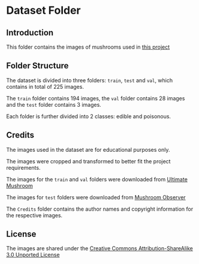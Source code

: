 # Dataset Folder

## Introduction
This folder contains the images of mushrooms used in [this project](https://github.com/Akashdip-N/Critical-Analysis-of-Machine-Learning-and-Deep-Learning-Model-for-Mushroom-Classification.git)

## Folder Structure
The dataset is divided into three folders: `train`, `test` and `val`, which contains in total of 225 images.

The `train` folder contains 194 images, the `val` folder contains 28 images and the `test` folder contains 3 images.

Each folder is further divided into 2 classes: edible and poisonous.

## Credits
The images used in the dataset are for educational purposes only.

The images were cropped and transformed to better fit the project requirements.

The images for the `train` and `val` folders were downloaded from [Ultimate Mushroom](https://ultimate-mushroom.com)

The images for `test` folders were downloaded from [Mushroom Observer](https://mushroomobserver.org)

The `Credits` folder contains the author names and copyright information for the respective images.

## License
The images are shared under the [Creative Commons Attribution-ShareAlike 3.0 Unported License](https://creativecommons.org/licenses/by-sa/3.0/)
